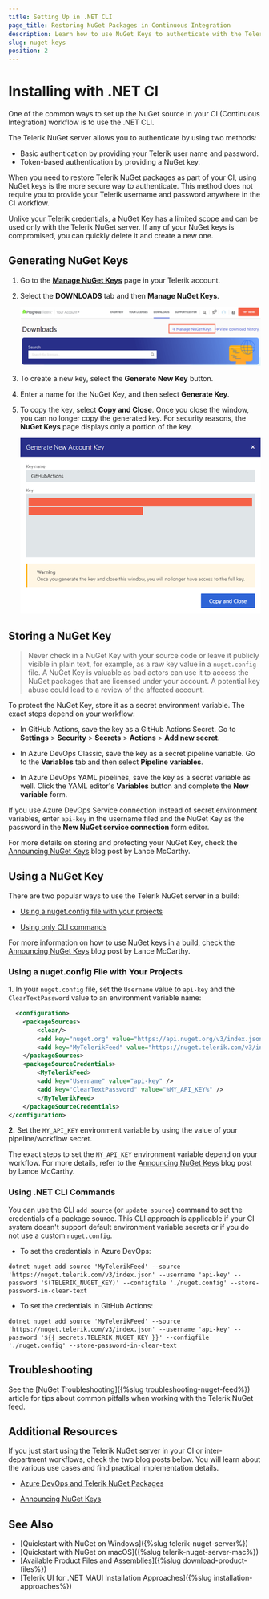 ```yaml
---
title: Setting Up in .NET CLI
page_title: Restoring NuGet Packages in Continuous Integration
description: Learn how to use NuGet Keys to authenticate with the Telerik NuGet server and restore Telerik UI for .NET MAUI packages in your CI or desktop environment.
slug: nuget-keys
position: 2
---
```


# Installing with .NET CI

One of the common ways to set up the NuGet source in your CI (Continuous Integration) workflow is to use the .NET CLI.

The Telerik NuGet server allows you to authenticate by using two methods:

* Basic authentication by providing your Telerik user name and password.
* Token-based authentication by providing a NuGet key.

When you need to restore Telerik NuGet packages as part of your CI, using NuGet keys is the more secure way to authenticate. This method does not require you to provide your Telerik username and password anywhere in the CI workflow.

Unlike your Telerik credentials, a NuGet Key has a limited scope and can be used only with the Telerik NuGet server. If any of your NuGet keys is compromised, you can quickly delete it and create a new one.

## Generating NuGet Keys

1. Go to the [**Manage NuGet Keys**](https://www.telerik.com/account/downloads/nuget-keys) page in your Telerik account.

1. Select the **DOWNLOADS** tab and then **Manage NuGet Keys**.

    ![Manage NuGet Keys](../images/manage-nuget-keys.png)

1. To create a new key, select the **Generate New Key** button.

1. Enter a name for the NuGet Key, and then select **Generate Key**.

1. To copy the key, select **Copy and Close**. Once you close the window, you can no longer copy the generated key. For security reasons, the **NuGet Keys** page displays only a portion of the key.

    ![Copy Generated NuGet Key](../images/copy-nuget-key.png)

## Storing a NuGet Key

> Never check in a NuGet Key with your source code or leave it publicly visible in plain text, for example, as a raw key value in a `nuget.config` file. A NuGet Key is valuable as bad actors can use it to access the NuGet packages that are licensed under your account. A potential key abuse could lead to a review of the affected account.

To protect the NuGet Key, store it as a secret environment variable. The exact steps depend on your workflow:

* In GitHub Actions, save the key as a GitHub Actions Secret. Go to **Settings** > **Security** > **Secrets** > **Actions** > **Add new secret**.

* In Azure DevOps Classic, save the key as a secret pipeline variable. Go to the **Variables** tab and then select **Pipeline variables**.

* In Azure DevOps YAML pipelines, save the key as a secret variable as well. Click the YAML editor's **Variables** button and complete the **New variable** form.

If you use Azure DevOps Service connection instead of secret environment variables, enter `api-key` in the username filed and the NuGet Key as the password in the **New NuGet service connection** form editor.

For more details on storing and protecting your NuGet Key, check the [Announcing NuGet Keys](https://www.telerik.com/blogs/announcing-nuget-keys) blog post by Lance McCarthy.

## Using a NuGet Key

There are two popular ways to use the Telerik NuGet server in a build:

* [Using a nuget.config file with your projects](#using-a-nugetconfig-file-with-your-projects)

* [Using only CLI commands](#using-only-cli-commands)

For more information on how to use NuGet keys in a build, check the [Announcing NuGet Keys](https://www.telerik.com/blogs/announcing-nuget-keys) blog post by Lance McCarthy.

### Using a nuget.config File with Your Projects

**1.** In your `nuget.config` file, set the `Username` value to `api-key` and the `ClearTextPassword` value to an environment variable name:

```xml
  <configuration>
    <packageSources>
        <clear/>
        <add key="nuget.org" value="https://api.nuget.org/v3/index.json" protocolVersion="3" />
        <add key="MyTelerikFeed" value="https://nuget.telerik.com/v3/index.json" protocolVersion="3"/>
    </packageSources>
    <packageSourceCredentials>
        <MyTelerikFeed>
        <add key="Username" value="api-key" />
        <add key="ClearTextPassword" value="%MY_API_KEY%" />
        </MyTelerikFeed>
    </packageSourceCredentials>
</configuration>
```

**2.** Set the `MY_API_KEY` environment variable by using the value of your pipeline/workflow secret.

The exact steps to set the `MY_API_KEY` environment variable depend on your workflow. For more details, refer to the [Announcing NuGet Keys](https://www.telerik.com/blogs/announcing-nuget-keys) blog post by Lance McCarthy.

### Using .NET CLI Commands

You can use the CLI `add source` (or `update source`) command to set the credentials of a package source. This CLI approach is applicable if your CI system doesn't support default environment variable secrets or if you do not use a custom `nuget.config`.

* To set the credentials in Azure DevOps:

```
dotnet nuget add source 'MyTelerikFeed' --source 'https://nuget.telerik.com/v3/index.json' --username 'api-key' --password '$(TELERIK_NUGET_KEY)' --configfile './nuget.config' --store-password-in-clear-text
```

* To set the credentials in GitHub Actions:

```
dotnet nuget add source 'MyTelerikFeed' --source 'https://nuget.telerik.com/v3/index.json' --username 'api-key' --password '${{ secrets.TELERIK_NUGET_KEY }}' --configfile './nuget.config' --store-password-in-clear-text
```

## Troubleshooting

See the [NuGet Troubleshooting]({%slug troubleshooting-nuget-feed%}) article for tips about common pitfalls when working with the Telerik NuGet feed.

## Additional Resources

If you just start using the Telerik NuGet server in your CI or inter-department workflows, check the two blog posts below. You will learn about the various use cases and find practical implementation details.

* [Azure DevOps and Telerik NuGet Packages](https://www.telerik.com/blogs/azure-devops-and-telerik-nuget-packages)

* [Announcing NuGet Keys](https://www.telerik.com/blogs/announcing-nuget-keys)

## See Also

* [Quickstart with NuGet on Windows]({%slug telerik-nuget-server%})
* [Quickstart with NuGet on macOS]({%slug telerik-nuget-server-mac%})
* [Available Product Files and Assemblies]({%slug download-product-files%})
* [Telerik UI for .NET MAUI Installation Approaches]({%slug installation-approaches%})
